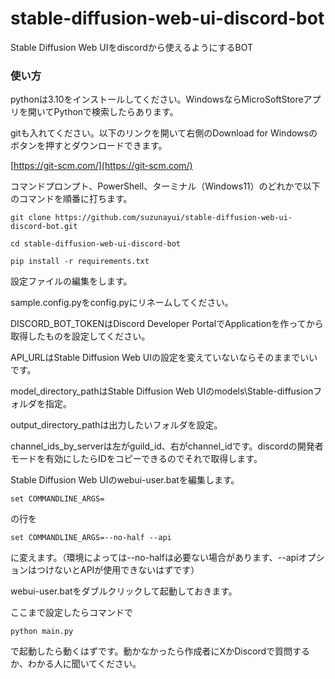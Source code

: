 # stable-diffusion-web-ui-discord-bot
Stable Diffusion Web UIをdiscordから使えるようにするBOT

### 使い方

pythonは3.10をインストールしてください。WindowsならMicroSoftStoreアプリを開いてPythonで検索したらあります。

gitも入れてください。以下のリンクを開いて右側のDownload for Windowsのボタンを押すとダウンロードできます。

[https://git-scm.com/](https://git-scm.com/)

コマンドプロンプト、PowerShell、ターミナル（Windows11）のどれかで以下のコマンドを順番に打ちます。

```
git clone https://github.com/suzunayui/stable-diffusion-web-ui-discord-bot.git
```

```
cd stable-diffusion-web-ui-discord-bot
```

```
pip install -r requirements.txt
```

設定ファイルの編集をします。

sample.config.pyをconfig.pyにリネームしてください。

DISCORD_BOT_TOKENはDiscord Developer PortalでApplicationを作ってから取得したものを設定してください。

API_URLはStable Diffusion Web UIの設定を変えていないならそのままでいいです。

model_directory_pathはStable Diffusion Web UIのmodels\Stable-diffusionフォルダを指定。

output_directory_pathは出力したいフォルダを設定。

channel_ids_by_serverは左がguild_id、右がchannel_idです。discordの開発者モードを有効にしたらIDをコピーできるのでそれで取得します。

Stable Diffusion Web UIのwebui-user.batを編集します。

```
set COMMANDLINE_ARGS=
```

の行を

```
set COMMANDLINE_ARGS=--no-half --api
```

に変えます。（環境によっては--no-halfは必要ない場合があります、--apiオプションはつけないとAPIが使用できないはずです）

webui-user.batをダブルクリックして起動しておきます。

ここまで設定したらコマンドで

```
python main.py
```

で起動したら動くはずです。動かなかったら作成者にXかDiscordで質問するか、わかる人に聞いてください。